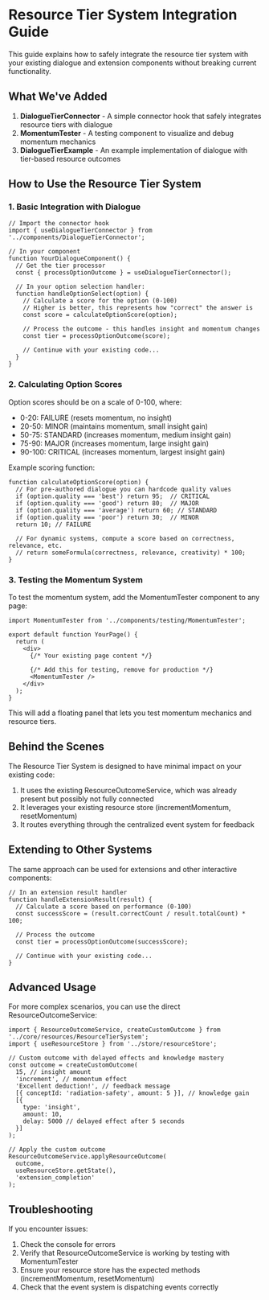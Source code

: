 # Resource Tier System Integration Guide

This guide explains how to safely integrate the resource tier system with your existing dialogue and extension components without breaking current functionality.

## What We've Added

1. **DialogueTierConnector** - A simple connector hook that safely integrates resource tiers with dialogue
2. **MomentumTester** - A testing component to visualize and debug momentum mechanics
3. **DialogueTierExample** - An example implementation of dialogue with tier-based resource outcomes

## How to Use the Resource Tier System

### 1. Basic Integration with Dialogue

```tsx
// Import the connector hook
import { useDialogueTierConnector } from '../components/DialogueTierConnector';

// In your component
function YourDialogueComponent() {
  // Get the tier processor
  const { processOptionOutcome } = useDialogueTierConnector();
  
  // In your option selection handler:
  function handleOptionSelect(option) {
    // Calculate a score for the option (0-100)
    // Higher is better, this represents how "correct" the answer is
    const score = calculateOptionScore(option);
    
    // Process the outcome - this handles insight and momentum changes
    const tier = processOptionOutcome(score);
    
    // Continue with your existing code...
  }
}
```

### 2. Calculating Option Scores

Option scores should be on a scale of 0-100, where:
- 0-20: FAILURE (resets momentum, no insight)
- 20-50: MINOR (maintains momentum, small insight gain)
- 50-75: STANDARD (increases momentum, medium insight gain)
- 75-90: MAJOR (increases momentum, large insight gain)
- 90-100: CRITICAL (increases momentum, largest insight gain)

Example scoring function:

```tsx
function calculateOptionScore(option) {
  // For pre-authored dialogue you can hardcode quality values
  if (option.quality === 'best') return 95;  // CRITICAL
  if (option.quality === 'good') return 80;  // MAJOR
  if (option.quality === 'average') return 60; // STANDARD
  if (option.quality === 'poor') return 30;  // MINOR
  return 10; // FAILURE
  
  // For dynamic systems, compute a score based on correctness, relevance, etc.
  // return someFormula(correctness, relevance, creativity) * 100;
}
```

### 3. Testing the Momentum System

To test the momentum system, add the MomentumTester component to any page:

```tsx
import MomentumTester from '../components/testing/MomentumTester';

export default function YourPage() {
  return (
    <div>
      {/* Your existing page content */}
      
      {/* Add this for testing, remove for production */}
      <MomentumTester />
    </div>
  );
}
```

This will add a floating panel that lets you test momentum mechanics and resource tiers.

## Behind the Scenes

The Resource Tier System is designed to have minimal impact on your existing code:

1. It uses the existing ResourceOutcomeService, which was already present but possibly not fully connected
2. It leverages your existing resource store (incrementMomentum, resetMomentum)
3. It routes everything through the centralized event system for feedback

## Extending to Other Systems

The same approach can be used for extensions and other interactive components:

```tsx
// In an extension result handler
function handleExtensionResult(result) {
  // Calculate a score based on performance (0-100)
  const successScore = (result.correctCount / result.totalCount) * 100;
  
  // Process the outcome
  const tier = processOptionOutcome(successScore);
  
  // Continue with your existing code...
}
```

## Advanced Usage

For more complex scenarios, you can use the direct ResourceOutcomeService:

```tsx
import { ResourceOutcomeService, createCustomOutcome } from '../core/resources/ResourceTierSystem';
import { useResourceStore } from '../store/resourceStore';

// Custom outcome with delayed effects and knowledge mastery
const outcome = createCustomOutcome(
  15, // insight amount
  'increment', // momentum effect
  'Excellent deduction!', // feedback message
  [{ conceptId: 'radiation-safety', amount: 5 }], // knowledge gain
  [{ 
    type: 'insight', 
    amount: 10, 
    delay: 5000 // delayed effect after 5 seconds
  }]
);

// Apply the custom outcome
ResourceOutcomeService.applyResourceOutcome(
  outcome, 
  useResourceStore.getState(), 
  'extension_completion'
);
```

## Troubleshooting

If you encounter issues:

1. Check the console for errors
2. Verify that ResourceOutcomeService is working by testing with MomentumTester
3. Ensure your resource store has the expected methods (incrementMomentum, resetMomentum)
4. Check that the event system is dispatching events correctly 